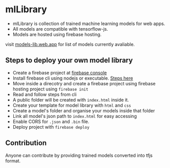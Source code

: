 # mlLibrary
 
- mlLibrary is collection of trained machine learning models for web apps. 
- All models are compatible with tensorflow-js.
- Models are hosted using firebase hosting.

visit [models-lib.web.app](https://models-lib.web.app/) for list of models currently avaliable.

## Steps to deploy your own model library

- Create a firebase project at [firebase console](https://console.firebase.google.com/)
- Install firebase cli using nodejs or executable. [Steps here](https://firebase.google.com/docs/cli)
- Move inside a direcotry and create a firebase project using firebase hosting project using `firebase init`
- Read and follow steps from cli
- A public folder will be created with `index.html` inside it.
- Create your template for model library with `html` and `css`
- Create a model's folder and organise your models inside that folder
- Link all model's json path to `index.html` for easy accessing
- Enable CORS for `.json` and `.bin` file.
- Deploy project with `firebase deploy`

## Contribution
Anyone can contribute by providing trained models converted into tfjs format.
